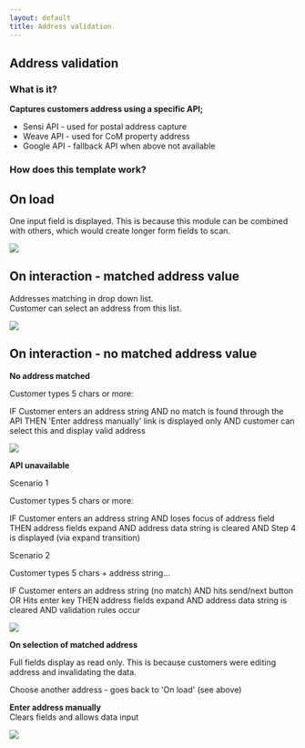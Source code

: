 ```yaml
---
layout: default
title: Address validation
---
```


## Address validation 

### What is it? 
__Captures customers address using a specific API;__ <br>

- Sensi API - used for postal address capture
- Weave API - used for CoM property address
- Google API - fallback API when above not available


### How does this template work? 

## On load <br> 
One input field is displayed.
This is because this module can be combined with others, which would create longer form fields to scan.

![](img/address_start.png)


## On interaction - matched address value
Addresses matching in drop down list. <br> 
Customer can select an address from this list.

![](img/address_matches.png)


## On interaction - no matched address value

__No address matched__ <br>

Customer types 5 chars or more:

IF Customer enters an address string
AND no match is found through the API
THEN 'Enter address manually' link is displayed only
AND customer can select this and display valid address 

![](img/address_no_match.png)



__API unavailable__ <br>

Scenario 1

Customer types 5 chars or more:

IF Customer enters an address string
AND loses focus of address field
THEN address fields expand
AND address data string is cleared
AND Step 4 is displayed (via expand transition)


Scenario 2

Customer types 5 chars + address string...

IF Customer enters an address string (no match)
AND hits send/next button
OR Hits enter key
THEN address fields expand
AND address data string is cleared
AND validation rules occur

![](img/address_no_match.png)


__On selection of matched address__ <br>

Full fields display as read only. 
This is because customers were editing address and invalidating the data. 

Choose another address - goes back to 'On load' (see above)


__Enter address manually__ <br> 
Clears fields and allows data input 

![](img/address_enter_manually.png)




